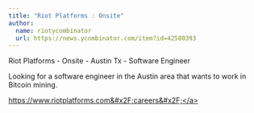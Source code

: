 ```yaml
---
title: "Riot Platforms : Onsite"
author:
  name: riotycombinator
  url: https://news.ycombinator.com/item?id=42580393
---
```

Riot Platforms - Onsite - Austin Tx - Software Engineer

Looking for a software engineer in the Austin area that wants to work in Bitcoin mining.

<a href="https:&#x2F;&#x2F;www.riotplatforms.com&#x2F;careers&#x2F;" rel="nofollow">https:&#x2F;&#x2F;www.riotplatforms.com&#x2F;careers&#x2F;</a>
<JobApplication />

